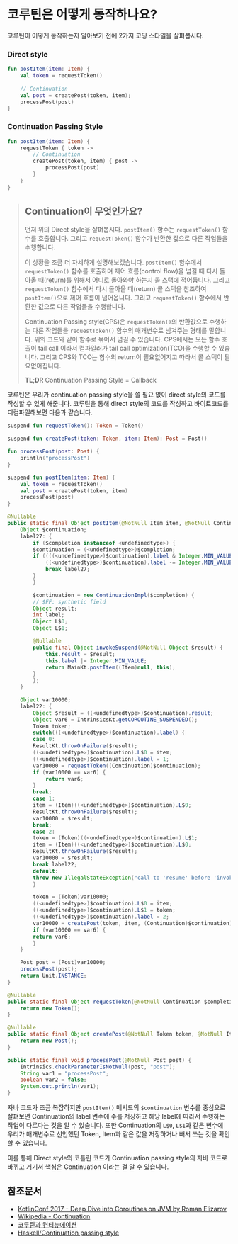 # 코루틴은 어떻게 동작하나요?

코루틴이 어떻게 동작하는지 알아보기 전에 2가지 코딩 스타일을 살펴봅시다.

### Direct style
```kotlin
fun postItem(item: Item) {
    val token = requestToken()
 
    // Continuation
    val post = createPost(token, item);
    processPost(post)
}
```

### Continuation Passing Style
```kotlin
fun postItem(item: Item) {
    requestToken { token ->
        // Continuation
        createPost(token, item) { post ->
            processPost(post)
        }    
    }
}
```

> ## Continuation이 무엇인가요?
>
> 먼저 위의 Direct style을 살펴봅시다. 
> `postItem()` 함수는 `requestToken()` 함수를 호출합니다.
> 그리고 `requestToken()` 함수가 반환한 값으로 다른 작업들을 수행합니다.
> 
> 이 상황을 조금 더 자세하게 설명해보겠습니다.
> `postItem()` 함수에서 `requestToken()` 함수를 호출하며 제어 흐름(control flow)을 넘길 때 다시 돌아올 때(return)를 위해서 어디로 돌아와야 하는지 콜 스택에 적어둡니다.
> 그리고 `requestToken()` 함수에서 다시 돌아올 때(return) 콜 스택을 참조하여 `postItem()`으로 제어 흐름이 넘어옵니다.
> 그리고 `requestToken()` 함수에서 반환한 값으로 다른 작업들을 수행합니다.
>
> Continuation Passing style(CPS)은 `requestToken()`의 반환값으로 수행하는 다른 작업들을 `requestToken()` 함수의 매개변수로 넘겨주는 형태를 말합니다.
> 위의 코드와 같이 함수로 묶어서 넘길 수 있습니다.
> CPS에서는 모든 함수 호출이 tail call 이라서 컴파일러가 tail call optimization(TCO)을 수행할 수 있습니다.
> 그리고 CPS와 TCO는 함수의 return이 필요없어지고 따라서 콜 스택이 필요없어집니다.
> 
> **TL;DR** Continuation Passing Style = Callback

코루틴은 우리가 continuation passing style을 쓸 필요 없이 direct style의 코드를 작성할 수 있게 해줍니다.
코루틴을 통해 direct style의 코드를 작성하고 바이트코드를 디컴파일해보면 다음과 같습니다.

```kotlin
suspend fun requestToken(): Token = Token()

suspend fun createPost(token: Token, item: Item): Post = Post()

fun processPost(post: Post) {
    println("processPost")
}

suspend fun postItem(item: Item) {
    val token = requestToken()
    val post = createPost(token, item)
    processPost(post)
}
```

```java
@Nullable
public static final Object postItem(@NotNull Item item, @NotNull Continuation $completion) {
    Object $continuation;
    label27: {
        if ($completion instanceof <undefinedtype>) {
        $continuation = (<undefinedtype>)$completion;
        if ((((<undefinedtype>)$continuation).label & Integer.MIN_VALUE) != 0) {
            ((<undefinedtype>)$continuation).label -= Integer.MIN_VALUE;
            break label27;
        }
        }

        $continuation = new ContinuationImpl($completion) {
        // $FF: synthetic field
        Object result;
        int label;
        Object L$0;
        Object L$1;

        @Nullable
        public final Object invokeSuspend(@NotNull Object $result) {
            this.result = $result;
            this.label |= Integer.MIN_VALUE;
            return MainKt.postItem((Item)null, this);
        }
        };
    }

    Object var10000;
    label22: {
        Object $result = ((<undefinedtype>)$continuation).result;
        Object var6 = IntrinsicsKt.getCOROUTINE_SUSPENDED();
        Token token;
        switch(((<undefinedtype>)$continuation).label) {
        case 0:
        ResultKt.throwOnFailure($result);
        ((<undefinedtype>)$continuation).L$0 = item;
        ((<undefinedtype>)$continuation).label = 1;
        var10000 = requestToken((Continuation)$continuation);
        if (var10000 == var6) {
            return var6;
        }
        break;
        case 1:
        item = (Item)((<undefinedtype>)$continuation).L$0;
        ResultKt.throwOnFailure($result);
        var10000 = $result;
        break;
        case 2:
        token = (Token)((<undefinedtype>)$continuation).L$1;
        item = (Item)((<undefinedtype>)$continuation).L$0;
        ResultKt.throwOnFailure($result);
        var10000 = $result;
        break label22;
        default:
        throw new IllegalStateException("call to 'resume' before 'invoke' with coroutine");
        }

        token = (Token)var10000;
        ((<undefinedtype>)$continuation).L$0 = item;
        ((<undefinedtype>)$continuation).L$1 = token;
        ((<undefinedtype>)$continuation).label = 2;
        var10000 = createPost(token, item, (Continuation)$continuation);
        if (var10000 == var6) {
        return var6;
        }
    }

    Post post = (Post)var10000;
    processPost(post);
    return Unit.INSTANCE;
}

@Nullable
public static final Object requestToken(@NotNull Continuation $completion) {
    return new Token();
}

@Nullable
public static final Object createPost(@NotNull Token token, @NotNull Item item, @NotNull Continuation $completion) {
    return new Post();
}

public static final void processPost(@NotNull Post post) {
    Intrinsics.checkParameterIsNotNull(post, "post");
    String var1 = "processPost";
    boolean var2 = false;
    System.out.println(var1);
}
```

자바 코드가 조금 복잡하지만 `postItem()` 메서드의 `$continuation` 변수를 중심으로 살펴보면 Continuation의 label 변수에 수를 저장하고 해당 label에 따라서 수행하는 작업이 다르다는 것을 알 수 있습니다.
또한 Continuation의 `L$0`, `L$1`과 같은 변수에 우리가 매개변수로 선언했던 Token, Item과 같은 값을 저장하거나 빼서 쓰는 것을 확인할 수 있습니다.

이를 통해 Direct style의 코틀린 코드가 Continuation passing style의 자바 코드로 바뀌고 거기서 핵심은 Continuation 이라는 걸 알 수 있습니다.

## 참조문서
- [KotlinConf 2017 - Deep Dive into Coroutines on JVM by Roman Elizarov](https://youtu.be/YrrUCSi72E8)
- [Wikipedia - Continuation](https://en.wikipedia.org/wiki/Continuation)
- [코루틴과 컨티뉴에이션](http://enshahar.com/seeds/coroutine/continuation/2017/11/17/coroutine-continuation-%EB%B3%B5%EC%82%AC%EB%B3%B8/)
- [Haskell/Continuation passing style](https://en.wikibooks.org/wiki/Haskell/Continuation_passing_style)